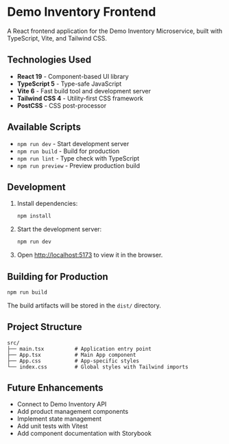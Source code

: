 # Demo Inventory Frontend

A React frontend application for the Demo Inventory Microservice, built with TypeScript, Vite, and Tailwind CSS.

## Technologies Used

- **React 19** - Component-based UI library
- **TypeScript 5** - Type-safe JavaScript
- **Vite 6** - Fast build tool and development server
- **Tailwind CSS 4** - Utility-first CSS framework
- **PostCSS** - CSS post-processor

## Available Scripts

- `npm run dev` - Start development server
- `npm run build` - Build for production
- `npm run lint` - Type check with TypeScript
- `npm run preview` - Preview production build

## Development

1. Install dependencies:
   ```bash
   npm install
   ```

2. Start the development server:
   ```bash
   npm run dev
   ```

3. Open [http://localhost:5173](http://localhost:5173) to view it in the browser.

## Building for Production

```bash
npm run build
```

The build artifacts will be stored in the `dist/` directory.

## Project Structure

```
src/
├── main.tsx          # Application entry point
├── App.tsx           # Main App component
├── App.css           # App-specific styles
└── index.css         # Global styles with Tailwind imports
```

## Future Enhancements

- Connect to Demo Inventory API
- Add product management components
- Implement state management
- Add unit tests with Vitest
- Add component documentation with Storybook
